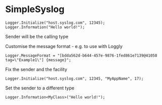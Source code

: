 SimpleSyslog
============

    Logger.Initialize("host.syslog.com", 12345);
    Logger.Information("Hello world!");
    
Sender will be the calling type

Customise the message format - e.g. to use with Loggly

    Logger.MessageFormat = "[bdda562d-b644-457e-9876-1fed861e7139@41058 tag=\"Example1\"] {message}"; 
    
Fix the sender and the facility

    Logger.Initialize("host.syslog.com", 12345, "MyAppName", 17);

Set the sender to a different type

    Logger.Information<MyClass>("Hello world!");